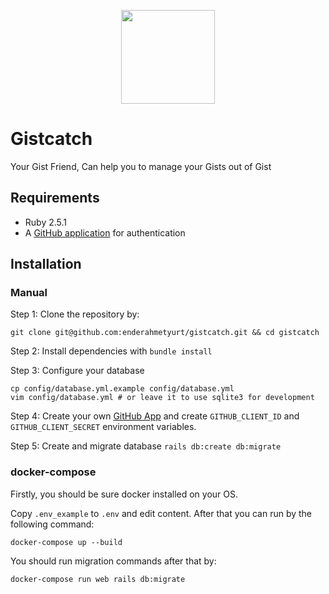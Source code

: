<p align="center">
  <a href="http://www.gistcatch.com">
    <img height="150" width="150" src="https://github.com/enderahmetyurt/gistcatch/blob/master/public/logo.png?raw=true">
  </a>
</p>

# Gistcatch
Your Gist Friend, Can help you to manage your Gists out of Gist

## Requirements

- Ruby 2.5.1
- A [GitHub application](https://github.com/settings/applications/new) for authentication

## Installation

### Manual

Step 1: Clone the repository by:

```shell
git clone git@github.com:enderahmetyurt/gistcatch.git && cd gistcatch
```

Step 2: Install dependencies with `bundle install`

Step 3: Configure your database

```
cp config/database.yml.example config/database.yml
vim config/database.yml # or leave it to use sqlite3 for development
```

Step 4: Create your own [GitHub App](https://github.com/settings/applications/new) and create `GITHUB_CLIENT_ID` and `GITHUB_CLIENT_SECRET` environment variables.

Step 5: Create and migrate database `rails db:create db:migrate`

### docker-compose

Firstly, you should be sure docker installed on your OS.

Copy `.env_example` to `.env` and edit content. After that you can run by the following command:

```shell
docker-compose up --build
```

You should run migration commands after that by:

```shell
docker-compose run web rails db:migrate
```
